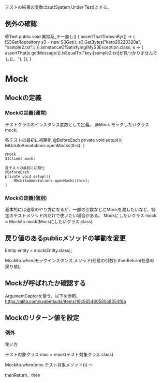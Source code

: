テストの結果の変数はsut(System Under Test)とする。

## 例外の確認


@Test
public void 異常系_キー無し() {
    assertThatThrownBy(() -> {
        IS3GetRepository s3 = new S3Get();
        s3.GetBytes("kero20220320a", "sample2.txt");
    }).isInstanceOfSatisfying(MyS3Exception.class, e -> {
        assertThat(e.getMessage()).isEqualTo("key:[sample2.txt]が見つかりませんでした。");
    });
}

# Mock

## Mockの定義

### Mockの定義(通常)

テストクラスのインスタンス変数として定義。
@Mock
モックしたいクラス mock;

各テストの最初に初期化
@BeforeEach
private void setup(){
    MOckitoAnnotations.openMocks(this);
}

```
@Mock
S3Client mock;

各テストの最初に初期化
@BeforeEach
private void setup(){
    MOckitoAnnotations.openMocks(this);
}
```

### Mockの定義(個別)

基本的には通常のやり方になるが、一部の引数などにMockを渡したいなど、特定のテストメソッド内だけで使いたい場合がある。
Mockにしたいクラス mock = Mockito.mock(Mockにしたいクラス.class)


## 戻り値のあるpublicメソッドの挙動を変更

Entity entity = mock(Entity.class);

Mockito.when(モックインスタンス.メソッド(任意の引数)).thenReturn(任意の戻り値);

## Mockが呼ばれたか確認する

ArgumentCaptorを使う。以下を参照。
https://qiita.com/kyabetsuda/items/16c565460580a8354f6a

## Mockのリターン値を設定

### 例外

使い方

テスト対象クラス moc = mock(テスト対象クラス.class)

Mockito.when(moc.テスト対象メソッド()).～

thenReturn、then

